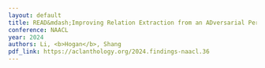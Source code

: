 ```yaml
---
layout: default
title: READ&mdash;Improving Relation Extraction from an ADversarial Perspective
conference: NAACL
year: 2024
authors: Li, <b>Hogan</b>, Shang
pdf_link: https://aclanthology.org/2024.findings-naacl.36
---
```

